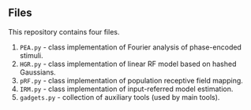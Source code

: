 ## Files
This repository contains four files.
1. `PEA.py`     - class implementation of Fourier analysis of phase-encoded stimuli.
4. `HGR.py`     - class implementation of linear RF model based on hashed Gaussians.
3. `pRF.py`     - class implementation of population receptive field mapping.
4. `IRM.py`     - class implementation of input-referred model estimation.
5. `gadgets.py` - collection of auxiliary tools (used by main tools).
